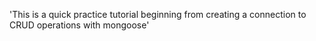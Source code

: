 'This is a quick practice tutorial beginning from creating a connection to CRUD operations with mongoose'
